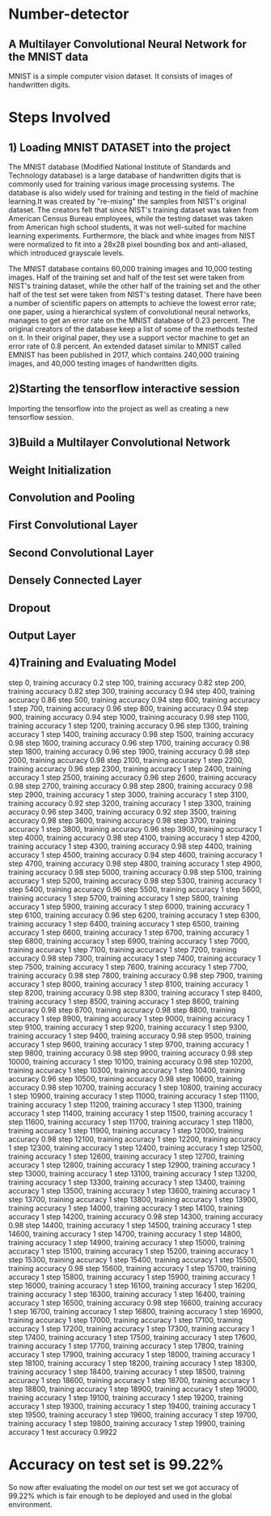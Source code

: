 # Number-detector

## A Multilayer Convolutional Neural Network for the MNIST data
MNIST is a simple computer vision dataset. It consists of images of handwritten digits.



# Steps Involved
## 1) Loading MNIST DATASET into the project
The MNIST database (Modified National Institute of Standards and Technology database) is a large database of handwritten digits that is commonly used for training various image processing systems. The database is also widely used for training and testing in the field of machine learning.It was created by "re-mixing" the samples from NIST's original dataset. The creators felt that since NIST's training dataset was taken from American Census Bureau employees, while the testing dataset was taken from American high school students, it was not well-suited for machine learning experiments. Furthermore, the black and white images from NIST were normalized to fit into a 28x28 pixel bounding box and anti-aliased, which introduced grayscale levels.

The MNIST database contains 60,000 training images and 10,000 testing images. Half of the training set and half of the test set were taken from NIST's training dataset, while the other half of the training set and the other half of the test set were taken from NIST's testing dataset. There have been a number of scientific papers on attempts to achieve the lowest error rate; one paper, using a hierarchical system of convolutional neural networks, manages to get an error rate on the MNIST database of 0.23 percent. The original creators of the database keep a list of some of the methods tested on it. In their original paper, they use a support vector machine to get an error rate of 0.8 percent. An extended dataset similar to MNIST called EMNIST has been published in 2017, which contains 240,000 training images, and 40,000 testing images of handwritten digits.

## 2)Starting the tensorflow interactive session
Importing the tensorflow into the project as well as creating a new tensorflow session.

## 3)Build a Multilayer Convolutional Network
## Weight Initialization
## Convolution and Pooling
## First Convolutional Layer
## Second Convolutional Layer
## Densely Connected Layer
## Dropout
## Output Layer

## 4)Training and Evaluating Model

step 0, training accuracy 0.2
step 100, training accuracy 0.82
step 200, training accuracy 0.82
step 300, training accuracy 0.94
step 400, training accuracy 0.86
step 500, training accuracy 0.94
step 600, training accuracy 1
step 700, training accuracy 0.96
step 800, training accuracy 0.94
step 900, training accuracy 0.94
step 1000, training accuracy 0.98
step 1100, training accuracy 1
step 1200, training accuracy 0.96
step 1300, training accuracy 1
step 1400, training accuracy 0.98
step 1500, training accuracy 0.98
step 1600, training accuracy 0.96
step 1700, training accuracy 0.98
step 1800, training accuracy 0.96
step 1900, training accuracy 0.98
step 2000, training accuracy 0.98
step 2100, training accuracy 1
step 2200, training accuracy 0.96
step 2300, training accuracy 1
step 2400, training accuracy 1
step 2500, training accuracy 0.96
step 2600, training accuracy 0.98
step 2700, training accuracy 0.98
step 2800, training accuracy 0.98
step 2900, training accuracy 1
step 3000, training accuracy 1
step 3100, training accuracy 0.92
step 3200, training accuracy 1
step 3300, training accuracy 0.96
step 3400, training accuracy 0.92
step 3500, training accuracy 0.98
step 3600, training accuracy 0.98
step 3700, training accuracy 1
step 3800, training accuracy 0.96
step 3900, training accuracy 1
step 4000, training accuracy 0.98
step 4100, training accuracy 1
step 4200, training accuracy 1
step 4300, training accuracy 0.98
step 4400, training accuracy 1
step 4500, training accuracy 0.94
step 4600, training accuracy 1
step 4700, training accuracy 0.98
step 4800, training accuracy 1
step 4900, training accuracy 0.98
step 5000, training accuracy 0.98
step 5100, training accuracy 1
step 5200, training accuracy 0.98
step 5300, training accuracy 1
step 5400, training accuracy 0.96
step 5500, training accuracy 1
step 5600, training accuracy 1
step 5700, training accuracy 1
step 5800, training accuracy 1
step 5900, training accuracy 1
step 6000, training accuracy 1
step 6100, training accuracy 0.96
step 6200, training accuracy 1
step 6300, training accuracy 1
step 6400, training accuracy 1
step 6500, training accuracy 1
step 6600, training accuracy 1
step 6700, training accuracy 1
step 6800, training accuracy 1
step 6900, training accuracy 1
step 7000, training accuracy 1
step 7100, training accuracy 1
step 7200, training accuracy 0.98
step 7300, training accuracy 1
step 7400, training accuracy 1
step 7500, training accuracy 1
step 7600, training accuracy 1
step 7700, training accuracy 0.98
step 7800, training accuracy 0.98
step 7900, training accuracy 1
step 8000, training accuracy 1
step 8100, training accuracy 1
step 8200, training accuracy 0.98
step 8300, training accuracy 1
step 8400, training accuracy 1
step 8500, training accuracy 1
step 8600, training accuracy 0.98
step 8700, training accuracy 0.98
step 8800, training accuracy 1
step 8900, training accuracy 1
step 9000, training accuracy 1
step 9100, training accuracy 1
step 9200, training accuracy 1
step 9300, training accuracy 1
step 9400, training accuracy 0.98
step 9500, training accuracy 1
step 9600, training accuracy 1
step 9700, training accuracy 1
step 9800, training accuracy 0.98
step 9900, training accuracy 0.98
step 10000, training accuracy 1
step 10100, training accuracy 0.98
step 10200, training accuracy 1
step 10300, training accuracy 1
step 10400, training accuracy 0.96
step 10500, training accuracy 0.98
step 10600, training accuracy 0.98
step 10700, training accuracy 1
step 10800, training accuracy 1
step 10900, training accuracy 1
step 11000, training accuracy 1
step 11100, training accuracy 1
step 11200, training accuracy 1
step 11300, training accuracy 1
step 11400, training accuracy 1
step 11500, training accuracy 1
step 11600, training accuracy 1
step 11700, training accuracy 1
step 11800, training accuracy 1
step 11900, training accuracy 1
step 12000, training accuracy 0.98
step 12100, training accuracy 1
step 12200, training accuracy 1
step 12300, training accuracy 1
step 12400, training accuracy 1
step 12500, training accuracy 1
step 12600, training accuracy 1
step 12700, training accuracy 1
step 12800, training accuracy 1
step 12900, training accuracy 1
step 13000, training accuracy 1
step 13100, training accuracy 1
step 13200, training accuracy 1
step 13300, training accuracy 1
step 13400, training accuracy 1
step 13500, training accuracy 1
step 13600, training accuracy 1
step 13700, training accuracy 1
step 13800, training accuracy 1
step 13900, training accuracy 1
step 14000, training accuracy 1
step 14100, training accuracy 1
step 14200, training accuracy 0.98
step 14300, training accuracy 0.98
step 14400, training accuracy 1
step 14500, training accuracy 1
step 14600, training accuracy 1
step 14700, training accuracy 1
step 14800, training accuracy 1
step 14900, training accuracy 1
step 15000, training accuracy 1
step 15100, training accuracy 1
step 15200, training accuracy 1
step 15300, training accuracy 1
step 15400, training accuracy 1
step 15500, training accuracy 0.98
step 15600, training accuracy 1
step 15700, training accuracy 1
step 15800, training accuracy 1
step 15900, training accuracy 1
step 16000, training accuracy 1
step 16100, training accuracy 1
step 16200, training accuracy 1
step 16300, training accuracy 1
step 16400, training accuracy 1
step 16500, training accuracy 0.98
step 16600, training accuracy 1
step 16700, training accuracy 1
step 16800, training accuracy 1
step 16900, training accuracy 1
step 17000, training accuracy 1
step 17100, training accuracy 1
step 17200, training accuracy 1
step 17300, training accuracy 1
step 17400, training accuracy 1
step 17500, training accuracy 1
step 17600, training accuracy 1
step 17700, training accuracy 1
step 17800, training accuracy 1
step 17900, training accuracy 1
step 18000, training accuracy 1
step 18100, training accuracy 1
step 18200, training accuracy 1
step 18300, training accuracy 1
step 18400, training accuracy 1
step 18500, training accuracy 1
step 18600, training accuracy 1
step 18700, training accuracy 1
step 18800, training accuracy 1
step 18900, training accuracy 1
step 19000, training accuracy 1
step 19100, training accuracy 1
step 19200, training accuracy 1
step 19300, training accuracy 1
step 19400, training accuracy 1
step 19500, training accuracy 1
step 19600, training accuracy 1
step 19700, training accuracy 1
step 19800, training accuracy 1
step 19900, training accuracy 1
test accuracy 0.9922


# Accuracy on test set is 99.22%
So now after evaluating the model on our test set we got accuracy of 99.22% which is fair enough to be deployed and used in the global environment.
